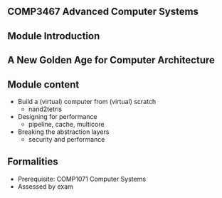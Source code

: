 
## COMP3467 Advanced Computer Systems
## Module Introduction


## A New Golden Age for Computer Architecture


## Module content

* Build a (virtual) computer from (virtual) scratch
  * nand2tetris
* Designing for performance
  * pipeline, cache, multicore
* Breaking the abstraction layers
  * security and performance


## Formalities

* Prerequisite: COMP1071 Computer Systems 
* Assessed by exam


